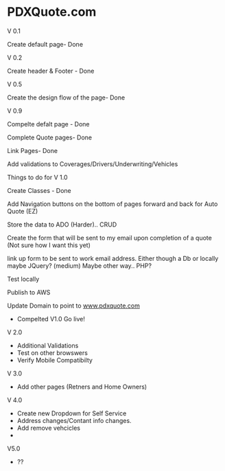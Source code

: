 # PDXQuote.com

V 0.1

Create default page- Done

V 0.2

Create header & Footer - Done

V 0.5

Create the design flow of the page- Done

V 0.9

Compelte defalt page - Done

Complete Quote pages- Done

Link Pages- Done

Add validations to Coverages/Drivers/Underwriting/Vehicles




Things to do for V 1.0

Create Classes - Done

Add Navigation buttons on the bottom of pages forward and back for Auto Quote (EZ)

Store the data to ADO (Harder).. CRUD

Create the form that will be sent to my email upon completion of a quote (Not sure how I want this yet)

link up form to be sent to work email address. Either though a Db or locally maybe JQuery? (medium) Maybe other way.. PHP?

Test locally

Publish to AWS

Update Domain to point to www.pdxquote.com

- Compelted V1.0 Go live!

V 2.0

- Additional Validations
- Test on other browswers
- Verify Mobile Compatibilty


V 3.0

- Add other pages (Retners and Home Owners)


V 4.0

- Create new Dropdown for Self Service
- Address changes/Contant info changes.
- Add remove vehcicles
- 

V5.0

- ??
